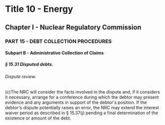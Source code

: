 
# Title 10 - Energy
## Chapter I - Nuclear Regulatory Commission
### PART 15 - DEBT COLLECTION PROCEDURES
#### Subpart B - Administrative Collection of Claims
##### § 15.31 Disputed debts.
###### Dispute review.

(c)The NRC will consider the facts involved in the dispute and, if it considers it necessary, arrange for a conference during which the debtor may present evidence and any arguments in support of the debtor's position. If the debtor's dispute potentially raises an error, the NRC may extend the interest waiver period as described in § 15.37(j) pending a final determination of the existence or amount of the debt.
